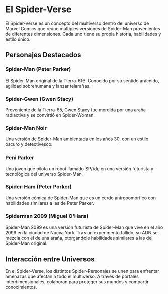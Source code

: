 # El Spider-Verse

El Spider-Verse es un concepto del multiverso dentro del universo de Marvel Comics que reúne múltiples versiones de Spider-Man provenientes de diferentes dimensiones. Cada uno tiene su propia historia, habilidades y estilo único.

## Personajes Destacados

### Spider-Man (Peter Parker)
El Spider-Man original de la Tierra-616. Conocido por su sentido arácnido, agilidad sobrehumana y lanzar telarañas.

### Spider-Gwen (Gwen Stacy)
Proveniente de la Tierra-65, Gwen Stacy fue mordida por una araña radiactiva y se convirtió en Spider-Woman.

### Spider-Man Noir
Una versión de Spider-Man ambientada en los años 30, con un estilo oscuro y detectivesco.

### Peni Parker
Una joven que pilota un robot llamado SP//dr, en una versión futurista y tecnológica del universo Spider-Man.

### Spider-Ham (Peter Porker)
Una versión cómica de Spider-Man que es un cerdo antropomórfico con habilidades similares a las de Peter Parker.

### Spiderman 2099 (Miguel O'Hara)
Spider-Man 2099 es una versión futurista de Spider-Man que vive en el año 2099 en la ciudad de Nueva York. Tras un experimento fallido, su ADN se mezcla con el de una araña, otorgándole habilidades similares a las del Spider-Man original.


## Interacción entre Universos

En el Spider-Verse, los distintos Spider-Personajes se unen para enfrentar amenazas que afectan a todo el multiverso. A través de portales interdimensionales, colaboran para proteger sus mundos y compartir conocimientos.

